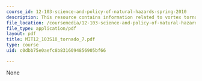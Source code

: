 ```yaml
---
course_id: 12-103-science-and-policy-of-natural-hazards-spring-2010
description: This resource contains information related to vortex tornadoes.
file_location: /coursemedia/12-103-science-and-policy-of-natural-hazards-spring-2010/c0dbb75e0aefc8b8316094856905bf66_MIT12_103S10_tornado_7.pdf
file_type: application/pdf
layout: pdf
title: MIT12_103S10_tornado_7.pdf
type: course
uid: c0dbb75e0aefc8b8316094856905bf66

---
```

None